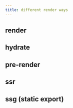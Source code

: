 ```yaml
---
title: different render ways
---
```


## render

## hydrate

## pre-render

## ssr

## ssg (static export)